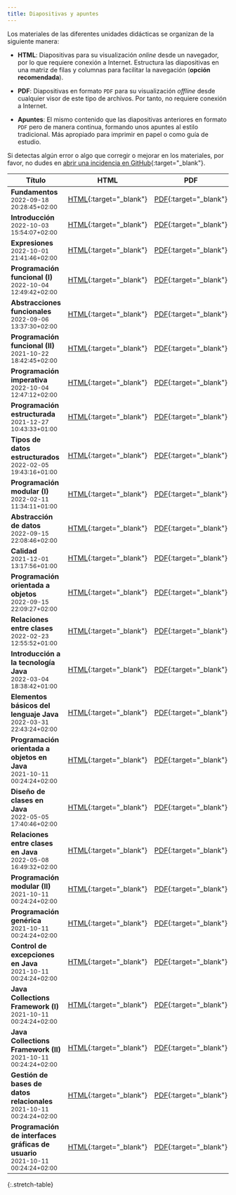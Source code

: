```yaml
---
title: Diapositivas y apuntes
---
```


Los materiales de las diferentes unidades didácticas se organizan de la siguiente manera:

- **HTML**: Diapositivas para su visualización *online* desde un navegador, por lo que requiere conexión a Internet. Estructura las diapositivas en una matriz de filas y columnas para facilitar la navegación (**opción recomendada**).

- **PDF**: Diapositivas en formato `PDF` para su visualización *offline* desde cualquier visor de este tipo de archivos. Por tanto, no requiere conexión a Internet.

- **Apuntes**: El mismo contenido que las diapositivas anteriores en formato `PDF` pero de manera continua, formando unos apuntes al estilo tradicional. Más apropiado para imprimir en papel o como guía de estudio.

Si detectas algún error o algo que corregir o mejorar en los materiales, por favor, no dudes en [abrir una incidencia en GitHub](https://github.com/ricpelo/pro/issues/new){:target="_blank"}.

| Título | HTML | PDF | Apuntes | Ejercicios | Prácticas |
| ------ |:----:|:---:|:-------:|:----------:|:---------:|
| <strong>Fundamentos</strong><br><small class="fecha" title="Última actualización">2022-09-18 20:28:45+02:00</small> | [HTML](slides/fundamentos.html){:target="_blank"} | [PDF](pdf/fundamentos.pdf){:target="_blank"} | [Apuntes](apuntes/fundamentos-apuntes.pdf){:target="_blank"}
| <strong>Introducción</strong><br><small class="fecha" title="Última actualización">2022-10-03 15:54:07+02:00</small> | [HTML](slides/introduccion.html){:target="_blank"} | [PDF](pdf/introduccion.pdf){:target="_blank"} | [Apuntes](apuntes/introduccion-apuntes.pdf){:target="_blank"} | [Ejercicios](ejercicios/introduccion-ejercicios.pdf){:target="_blank"}<br><small class="fecha" title="Última actualización">2022-09-16 15:08:38+02:00</small> | [Prácticas](practicas/introduccion-practicas.pdf){:target="_blank"}<br><small class="fecha" title="Última actualización">2022-09-25 10:57:22+02:00</small>
| <strong>Expresiones</strong><br><small class="fecha" title="Última actualización">2022-10-01 21:41:46+02:00</small> | [HTML](slides/expresiones.html){:target="_blank"} | [PDF](pdf/expresiones.pdf){:target="_blank"} | [Apuntes](apuntes/expresiones-apuntes.pdf){:target="_blank"} | [Ejercicios](ejercicios/expresiones-ejercicios.pdf){:target="_blank"}<br><small class="fecha" title="Última actualización">2022-09-25 10:45:26+02:00</small>
| <strong>Programación funcional (I)</strong><br><small class="fecha" title="Última actualización">2022-10-04 12:49:42+02:00</small> | [HTML](slides/programacion-funcional-i.html){:target="_blank"} | [PDF](pdf/programacion-funcional-i.pdf){:target="_blank"} | [Apuntes](apuntes/programacion-funcional-i-apuntes.pdf){:target="_blank"}
| <strong>Abstracciones funcionales</strong><br><small class="fecha" title="Última actualización">2022-09-06 13:37:30+02:00</small> | [HTML](slides/abstracciones-funcionales.html){:target="_blank"} | [PDF](pdf/abstracciones-funcionales.pdf){:target="_blank"} | [Apuntes](apuntes/abstracciones-funcionales-apuntes.pdf){:target="_blank"}
| <strong>Programación funcional (II)</strong><br><small class="fecha" title="Última actualización">2021-10-22 18:42:45+02:00</small> | [HTML](slides/programacion-funcional-ii.html){:target="_blank"} | [PDF](pdf/programacion-funcional-ii.pdf){:target="_blank"} | [Apuntes](apuntes/programacion-funcional-ii-apuntes.pdf){:target="_blank"} | [Ejercicios](ejercicios/programacion-funcional-ii-ejercicios.pdf){:target="_blank"}<br><small class="fecha" title="Última actualización">2022-04-10 10:18:22+02:00</small>
| <strong>Programación imperativa</strong><br><small class="fecha" title="Última actualización">2022-10-04 12:47:12+02:00</small> | [HTML](slides/programacion-imperativa.html){:target="_blank"} | [PDF](pdf/programacion-imperativa.pdf){:target="_blank"} | [Apuntes](apuntes/programacion-imperativa-apuntes.pdf){:target="_blank"}
| <strong>Programación estructurada</strong><br><small class="fecha" title="Última actualización">2021-12-27 10:43:33+01:00</small> | [HTML](slides/programacion-estructurada.html){:target="_blank"} | [PDF](pdf/programacion-estructurada.pdf){:target="_blank"} | [Apuntes](apuntes/programacion-estructurada-apuntes.pdf){:target="_blank"} | [Ejercicios](ejercicios/programacion-estructurada-ejercicios.pdf){:target="_blank"}<br><small class="fecha" title="Última actualización">2021-10-11 00:24:24+02:00</small>
| <strong>Tipos de datos estructurados</strong><br><small class="fecha" title="Última actualización">2022-02-05 19:43:16+01:00</small> | [HTML](slides/tipos-de-datos-estructurados.html){:target="_blank"} | [PDF](pdf/tipos-de-datos-estructurados.pdf){:target="_blank"} | [Apuntes](apuntes/tipos-de-datos-estructurados-apuntes.pdf){:target="_blank"} | [Ejercicios](ejercicios/tipos-de-datos-estructurados-ejercicios.pdf){:target="_blank"}<br><small class="fecha" title="Última actualización">2021-10-29 17:10:11+02:00</small>
| <strong>Programación modular (I)</strong><br><small class="fecha" title="Última actualización">2022-02-11 11:34:11+01:00</small> | [HTML](slides/programacion-modular-i.html){:target="_blank"} | [PDF](pdf/programacion-modular-i.pdf){:target="_blank"} | [Apuntes](apuntes/programacion-modular-i-apuntes.pdf){:target="_blank"} | [Ejercicios](ejercicios/programacion-modular-i-ejercicios.pdf){:target="_blank"}<br><small class="fecha" title="Última actualización">2021-10-11 00:24:24+02:00</small> | [Prácticas](practicas/programacion-modular-i-practicas.pdf){:target="_blank"}<br><small class="fecha" title="Última actualización">2022-01-12 20:28:59+01:00</small>
| <strong>Abstracción de datos</strong><br><small class="fecha" title="Última actualización">2022-09-15 22:08:46+02:00</small> | [HTML](slides/abstraccion-de-datos.html){:target="_blank"} | [PDF](pdf/abstraccion-de-datos.pdf){:target="_blank"} | [Apuntes](apuntes/abstraccion-de-datos-apuntes.pdf){:target="_blank"}
| <strong>Calidad</strong><br><small class="fecha" title="Última actualización">2021-12-01 13:17:56+01:00</small> | [HTML](slides/calidad.html){:target="_blank"} | [PDF](pdf/calidad.pdf){:target="_blank"} | [Apuntes](apuntes/calidad-apuntes.pdf){:target="_blank"}
| <strong>Programación orientada a objetos</strong><br><small class="fecha" title="Última actualización">2022-09-15 22:09:27+02:00</small> | [HTML](slides/programacion-orientada-a-objetos.html){:target="_blank"} | [PDF](pdf/programacion-orientada-a-objetos.pdf){:target="_blank"} | [Apuntes](apuntes/programacion-orientada-a-objetos-apuntes.pdf){:target="_blank"} | [Ejercicios](ejercicios/programacion-orientada-a-objetos-ejercicios.pdf){:target="_blank"}<br><small class="fecha" title="Última actualización">2022-04-10 11:17:20+02:00</small>
| <strong>Relaciones entre clases</strong><br><small class="fecha" title="Última actualización">2022-02-23 12:55:52+01:00</small> | [HTML](slides/relaciones-entre-clases.html){:target="_blank"} | [PDF](pdf/relaciones-entre-clases.pdf){:target="_blank"} | [Apuntes](apuntes/relaciones-entre-clases-apuntes.pdf){:target="_blank"} | [Ejercicios](ejercicios/relaciones-entre-clases-ejercicios.pdf){:target="_blank"}<br><small class="fecha" title="Última actualización">2022-04-10 11:33:11+02:00</small>
| <strong>Introducción a la tecnología Java</strong><br><small class="fecha" title="Última actualización">2022-03-04 18:38:42+01:00</small> | [HTML](slides/introduccion-a-la-tecnologia-java.html){:target="_blank"} | [PDF](pdf/introduccion-a-la-tecnologia-java.pdf){:target="_blank"} | [Apuntes](apuntes/introduccion-a-la-tecnologia-java-apuntes.pdf){:target="_blank"}
| <strong>Elementos básicos del lenguaje Java</strong><br><small class="fecha" title="Última actualización">2022-03-31 22:43:24+02:00</small> | [HTML](slides/elementos-basicos-del-lenguaje-java.html){:target="_blank"} | [PDF](pdf/elementos-basicos-del-lenguaje-java.pdf){:target="_blank"} | [Apuntes](apuntes/elementos-basicos-del-lenguaje-java-apuntes.pdf){:target="_blank"} | [Ejercicios](ejercicios/elementos-basicos-del-lenguaje-java-ejercicios.pdf){:target="_blank"}<br><small class="fecha" title="Última actualización">2021-10-11 00:24:24+02:00</small>
| <strong>Programación orientada a objetos en Java</strong><br><small class="fecha" title="Última actualización">2021-10-11 00:24:24+02:00</small> | [HTML](slides/programacion-orientada-a-objetos-en-java.html){:target="_blank"} | [PDF](pdf/programacion-orientada-a-objetos-en-java.pdf){:target="_blank"} | [Apuntes](apuntes/programacion-orientada-a-objetos-en-java-apuntes.pdf){:target="_blank"} | [Ejercicios](ejercicios/programacion-orientada-a-objetos-en-java-ejercicios.pdf){:target="_blank"}<br><small class="fecha" title="Última actualización">2021-10-11 00:24:24+02:00</small>
| <strong>Diseño de clases en Java</strong><br><small class="fecha" title="Última actualización">2022-05-05 17:40:46+02:00</small> | [HTML](slides/diseno-de-clases-en-java.html){:target="_blank"} | [PDF](pdf/diseno-de-clases-en-java.pdf){:target="_blank"} | [Apuntes](apuntes/diseno-de-clases-en-java-apuntes.pdf){:target="_blank"}
| <strong>Relaciones entre clases en Java</strong><br><small class="fecha" title="Última actualización">2022-05-08 16:49:32+02:00</small> | [HTML](slides/relaciones-entre-clases-en-java.html){:target="_blank"} | [PDF](pdf/relaciones-entre-clases-en-java.pdf){:target="_blank"} | [Apuntes](apuntes/relaciones-entre-clases-en-java-apuntes.pdf){:target="_blank"}
| <strong>Programación modular (II)</strong><br><small class="fecha" title="Última actualización">2021-10-11 00:24:24+02:00</small> | [HTML](slides/programacion-modular-ii.html){:target="_blank"} | [PDF](pdf/programacion-modular-ii.pdf){:target="_blank"} | [Apuntes](apuntes/programacion-modular-ii-apuntes.pdf){:target="_blank"} | [Ejercicios](ejercicios/programacion-modular-ii-ejercicios.pdf){:target="_blank"}<br><small class="fecha" title="Última actualización">2021-10-11 00:24:24+02:00</small>
| <strong>Programación genérica</strong><br><small class="fecha" title="Última actualización">2021-10-11 00:24:24+02:00</small> | [HTML](slides/programacion-generica.html){:target="_blank"} | [PDF](pdf/programacion-generica.pdf){:target="_blank"} | [Apuntes](apuntes/programacion-generica-apuntes.pdf){:target="_blank"}
| <strong>Control de excepciones en Java</strong><br><small class="fecha" title="Última actualización">2021-10-11 00:24:24+02:00</small> | [HTML](slides/control-de-excepciones-en-java.html){:target="_blank"} | [PDF](pdf/control-de-excepciones-en-java.pdf){:target="_blank"} | [Apuntes](apuntes/control-de-excepciones-en-java-apuntes.pdf){:target="_blank"}
| <strong>Java Collections Framework (I)</strong><br><small class="fecha" title="Última actualización">2021-10-11 00:24:24+02:00</small> | [HTML](slides/java-collections-framework-i.html){:target="_blank"} | [PDF](pdf/java-collections-framework-i.pdf){:target="_blank"} | [Apuntes](apuntes/java-collections-framework-i-apuntes.pdf){:target="_blank"}
| <strong>Java Collections Framework (II)</strong><br><small class="fecha" title="Última actualización">2021-10-11 00:24:24+02:00</small> | [HTML](slides/java-collections-framework-ii.html){:target="_blank"} | [PDF](pdf/java-collections-framework-ii.pdf){:target="_blank"} | [Apuntes](apuntes/java-collections-framework-ii-apuntes.pdf){:target="_blank"}
| <strong>Gestión de bases de datos relacionales</strong><br><small class="fecha" title="Última actualización">2021-10-11 00:24:24+02:00</small> | [HTML](slides/gestion-de-bases-de-datos-relacionales.html){:target="_blank"} | [PDF](pdf/gestion-de-bases-de-datos-relacionales.pdf){:target="_blank"} | [Apuntes](apuntes/gestion-de-bases-de-datos-relacionales-apuntes.pdf){:target="_blank"}
| <strong>Programación de interfaces gráficas de usuario</strong><br><small class="fecha" title="Última actualización">2021-10-11 00:24:24+02:00</small> | [HTML](slides/programacion-de-interfaces-graficas-de-usuario.html){:target="_blank"} | [PDF](pdf/programacion-de-interfaces-graficas-de-usuario.pdf){:target="_blank"} | [Apuntes](apuntes/programacion-de-interfaces-graficas-de-usuario-apuntes.pdf){:target="_blank"}
{:.stretch-table}
